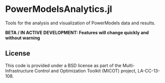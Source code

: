 # PowerModelsAnalytics.jl

Tools for the analysis and visualization of PowerModels data and results.

**BETA / IN ACTIVE DEVELOPMENT: Features will change quickly and without warning**


## License

This code is provided under a BSD license as part of the Multi-Infrastructure Control and Optimization Toolkit (MICOT) project, LA-CC-13-108.
